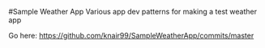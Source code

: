 #Sample Weather App
Various app dev patterns for making a test weather app

Go here: https://github.com/knair99/SampleWeatherApp/commits/master
